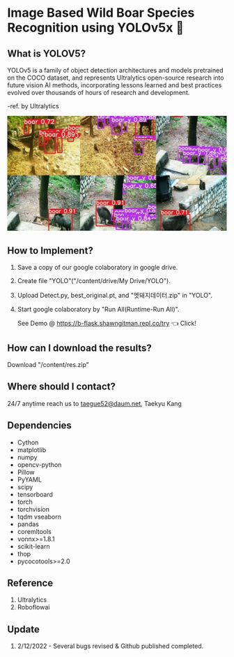 # Image Based Wild Boar Species Recognition using YOLOv5x 🐗

## What is YOLOV5?

YOLOv5 is a family of object detection architectures and models pretrained on the COCO dataset, and represents Ultralytics open-source research into future vision AI methods, incorporating lessons learned and best practices evolved over thousands of hours of research and development.

-ref. by Ultralytics

![Watch the video](boar_sample.jpg)

## How to Implement?

1. Save a copy of our google colaboratory in google drive.
2. Create file "YOLO"("/content/drive/My Drive/YOLO").
3. Upload Detect.py, best_original.pt, and "멧돼지데이터.zip" in "YOLO".
4. Start google colaboratory by "Run All(Runtime-Run All)".

   See Demo @ https://b-flask.shawngitman.repl.co/try 👈 Click!

## How can I download the results?

Download "/content/res.zip"

## Where should I contact?

24/7 anytime reach us to taegue52@daum.net, Taekyu Kang


## Dependencies

* Cython
* matplotlib
* numpy
* opencv-python
* Pillow
* PyYAML
* scipy
* tensorboard
* torch
* torchvision
* tqdm
vseaborn
* pandas
* coremltools
* vonnx>=1.8.1
* scikit-learn
* thop
* pycocotools>=2.0

## Reference

1. Ultralytics
2. Roboflowai

## Update

1. 2/12/2022 - Several bugs revised & Github published completed.
